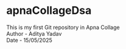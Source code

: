 # apnaCollageDsa
This is my first Git repository in Apna Collage
<br>
Author - Aditya Yadav
<br>
Date - 15/05/2025
